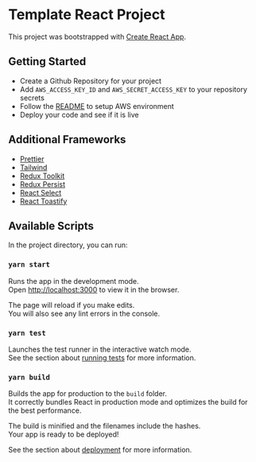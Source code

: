 # Template React Project

This project was bootstrapped with [Create React App](https://github.com/facebook/create-react-app).

## Getting Started

- Create a Github Repository for your project
- Add `AWS_ACCESS_KEY_ID` and `AWS_SECRET_ACCESS_KEY` to your repository secrets
- Follow the [README](./aws/README.md) to setup AWS environment
- Deploy your code and see if it is live

## Additional Frameworks

- [Prettier](https://prettier.io/docs/en/install.html)
- [Tailwind](https://tailwindcss.com/docs/guides/create-react-app)
- [Redux Toolkit](https://redux-toolkit.js.org/tutorials/quick-start)
- [Redux Persist](https://github.com/rt2zz/redux-persist)
- [React Select](https://react-select.com/home)
- [React Toastify](https://github.com/fkhadra/react-toastify)

## Available Scripts

In the project directory, you can run:

### `yarn start`

Runs the app in the development mode.\
Open [http://localhost:3000](http://localhost:3000) to view it in the browser.

The page will reload if you make edits.\
You will also see any lint errors in the console.

### `yarn test`

Launches the test runner in the interactive watch mode.\
See the section about [running tests](https://facebook.github.io/create-react-app/docs/running-tests) for more information.

### `yarn build`

Builds the app for production to the `build` folder.\
It correctly bundles React in production mode and optimizes the build for the best performance.

The build is minified and the filenames include the hashes.\
Your app is ready to be deployed!

See the section about [deployment](https://facebook.github.io/create-react-app/docs/deployment) for more information.
